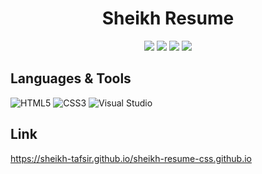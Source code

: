 <h1 align="center">Sheikh Resume</h1>
<p align="center">
   <img src="https://img.shields.io/badge/language-CSS-blue?style"/>
   <img src="https://img.shields.io/github/license/Sheikh-Tafsir/Algo-Easy"/>
   <img src="https://img.shields.io/github/stars/Sheikh-Tafsir/sheikh-resume-css.github.io"/>
   <img src="https://img.shields.io/github/forks/Sheikh-Tafsir/sheikh-resume-css.github.io"/>
</p>

## Languages & Tools

![HTML5](https://img.shields.io/badge/-HTML5-000000?style=flat&logo=html5)
![CSS3](https://img.shields.io/badge/-CSS-000000?style=flat&logo=css3)
![Visual Studio](https://img.shields.io/badge/-Visual%20Studio-000000?style=flat&logo=Visual%20Studio)<br />

## Link 
https://sheikh-tafsir.github.io/sheikh-resume-css.github.io
